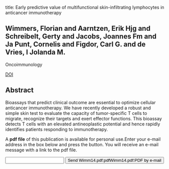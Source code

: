 title: Early predictive value of multifunctional skin-infiltrating lymphocytes in anticancer immunotherapy

## Wimmers, Florian and Aarntzen, Erik Hjg and Schreibelt, Gerty and Jacobs, Joannes Fm and Ja Punt, Cornelis and Figdor, Carl G. and de Vries, I Jolanda M.
Oncoimmunology

<a href="https://doi.org/10.4161/onci.27219">DOI</a>

## Abstract
Bioassays that predict clinical outcome are essential to optimize cellular anticancer immunotherapy. We have recently developed a robust and simple skin test to evaluate the capacity of tumor-specific T cells to migrate, recognize their targets and exert effector functions. This bioassay detects T cells with an elevated antineoplastic potential and hence rapidly identifies patients responding to immunotherapy.

A <b>pdf file</b> of this publication is available for personal use.Enter your e-mail address in the box below and press the button. You will receive an e-mail message with a link to the pdf file.
<form action="sender.php">  <input type="text" name="email">  <input type="submit" value="Send Wimm14.pdf:pdfWimm14.pdf:PDF by e-mail"></form>